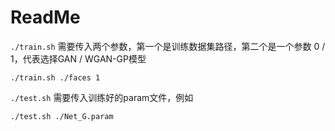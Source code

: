 # ReadMe

`./train.sh` 需要传入两个参数，第一个是训练数据集路径，第二个是一个参数 0 / 1，代表选择GAN / WGAN-GP模型

`./train.sh ./faces 1`



`./test.sh` 需要传入训练好的param文件，例如

`./test.sh ./Net_G.param`

